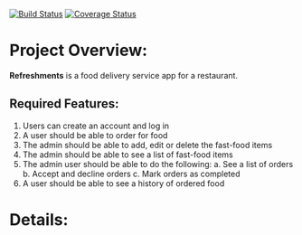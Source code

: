 [![Build Status](https://travis-ci.org/Johnpaul-Attamah/refreshments.svg?branch=develop)](https://travis-ci.org/Johnpaul-Attamah/refreshments)  [![Coverage Status](https://coveralls.io/repos/github/Johnpaul-Attamah/refreshments/badge.svg?branch=develop)](https://coveralls.io/github/Johnpaul-Attamah/refreshments?branch=develop)

# Project Overview:
**Refreshments** is a food delivery service app for a restaurant.
## Required Features:
1. Users can create an account and log in
2. A user should be able to order for food
3. The admin should be able to add, edit or delete the fast-food items
4. The admin should be able to see a list of fast-food items
5. The admin user should be able to do the following:
a. See a list of orders
b. Accept and decline orders
c. Mark orders as completed
6. A user should be able to see a history of ordered food

# Details: 

